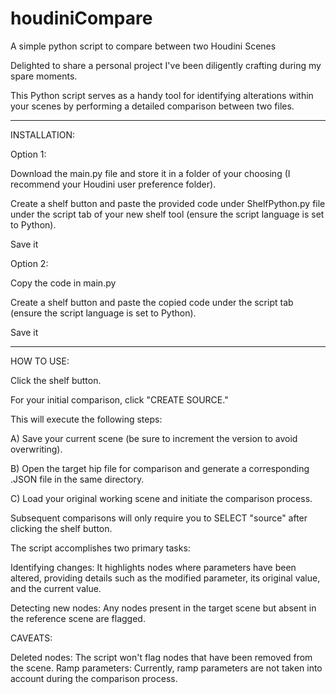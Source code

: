 # houdiniCompare
A simple python script to compare between two Houdini Scenes

Delighted to share a personal project I've been diligently crafting during my spare moments.

This Python script serves as a handy tool for identifying alterations within your scenes by performing a detailed comparison between two files.

----------------------------------------------------

INSTALLATION:

Option 1:

Download the main.py file and store it in a folder of your choosing (I recommend your Houdini user preference folder).

Create a shelf button and paste the provided code under ShelfPython.py file under the script tab of your new shelf tool (ensure the script language is set to Python).

Save it


Option 2:

Copy the code in main.py

Create a shelf button and paste the copied code under the script tab (ensure the script language is set to Python).

Save it

-----------------------------------------------------------

HOW TO USE:

Click the shelf button.

For your initial comparison, click "CREATE SOURCE."

This will execute the following steps:

A) Save your current scene (be sure to increment the version to avoid overwriting).

B) Open the target hip file for comparison and generate a corresponding .JSON file in the same directory.

C) Load your original working scene and initiate the comparison process.

Subsequent comparisons will only require you to SELECT "source" after clicking the shelf button.

The script accomplishes two primary tasks:

Identifying changes: It highlights nodes where parameters have been altered, providing details such as the modified parameter, its original value, and the current value.

Detecting new nodes: Any nodes present in the target scene but absent in the reference scene are flagged.

CAVEATS:

Deleted nodes: The script won't flag nodes that have been removed from the scene.
Ramp parameters: Currently, ramp parameters are not taken into account during the comparison process.
